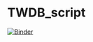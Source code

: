 # TWDB_script

[![Binder](https://mybinder.org/badge.svg)](https://mybinder.org/v2/gh/amabdallah/TWDB_script/master)
